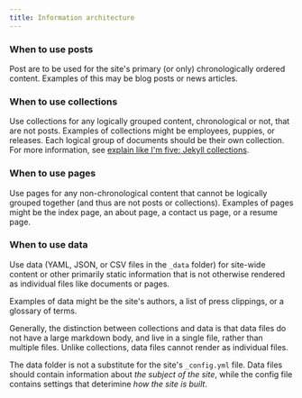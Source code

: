 ```yaml
---
title: Information architecture
---
```


### When to use posts

Post are to be used for the site's primary (or only) chronologically ordered content. Examples of this may be blog posts or news articles.

### When to use collections

Use collections for any logically grouped content, chronological or not, that are not posts. Examples of collections might be employees, puppies, or releases. Each logical group of documents should be their own collection. For more information, see [explain like I'm five: Jekyll collections](http://ben.balter.com/2015/02/20/jekyll-collections/).

### When to use pages

Use pages for any non-chronological content that cannot be logically grouped together (and thus are not posts or collections). Examples of pages might be the index page, an about page, a contact us page, or a resume page.

### When to use data

Use data (YAML, JSON, or CSV files in the `_data` folder) for site-wide content or other primarily static information that is not otherwise rendered as individual files like documents or pages.

Examples of data might be the site's authors, a list of press clippings, or a glossary of terms.

Generally, the distinction between collections and data is that data files do not have a large markdown body, and live in a single file, rather than multiple files. Unlike collections, data files cannot render as individual files.

The data folder is not a substitute for the site's `_config.yml` file. Data files should contain information about *the subject of the site*, while the config file contains settings that deterimine *how the site is built*.
